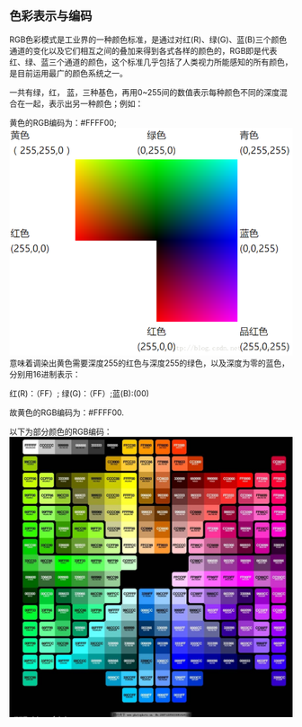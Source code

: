 ## 色彩表示与编码
RGB色彩模式是工业界的一种颜色标准，是通过对红(R)、绿(G)、蓝(B)三个颜色通道的变化以及它们相互之间的叠加来得到各式各样的颜色的，RGB即是代表红、绿、蓝三个通道的颜色，这个标准几乎包括了人类视力所能感知的所有颜色，是目前运用最广的颜色系统之一。

一共有绿，红， 蓝，三种基色，再用0~255间的数值表示每种颜色不同的深度混合在一起，表示出另一种颜色；例如：

黄色的RGB编码为：#FFFF00;![](images/color2.png)
意味着调染出黄色需要深度255的红色与深度255的绿色，以及深度为零的蓝色，分别用16进制表示：

红(R)：（FF）;
绿(G)：（FF）;蓝(B):(00)

故黄色的RGB编码为：#FFFF00.

以下为部分颜色的RGB编码：
![](images/color.jpg)
